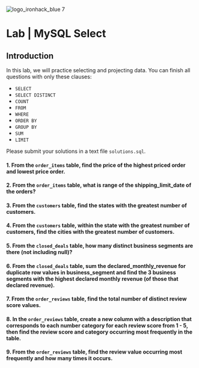 ![logo_ironhack_blue 7](https://user-images.githubusercontent.com/23629340/40541063-a07a0a8a-601a-11e8-91b5-2f13e4e6b441.png)
# Lab | MySQL Select

## Introduction

 In this lab, we will practice selecting and projecting data. You can finish all questions with only these clauses:
- `SELECT`
- `SELECT DISTINCT`
- `COUNT`
- `FROM`
- `WHERE`
- `ORDER BY`
- `GROUP BY`
- `SUM`
- `LIMIT`

Please submit your solutions in a text file `solutions.sql`.

#### 1. From the `order_items` table, find the price of the highest priced order and lowest price order.



#### 2. From the `order_items` table, what is range of the shipping_limit_date of the orders?



#### 3. From the `customers` table, find the states with the greatest number of customers.



#### 4. From the `customers` table, within the state with the greatest number of customers, find the cities with the greatest number of customers.



#### 5. From the `closed_deals` table, how many distinct business segments are there (not including null)?



#### 6. From the `closed_deals` table, sum the declared_monthly_revenue for duplicate row values in business_segment and find the 3 business segments with the highest declared monthly revenue (of those that declared revenue).


#### 7. From the `order_reviews` table, find the total number of distinct review score values.



#### 8. In the `order_reviews` table, create a new column with a description that corresponds to each number category for each review score from 1 - 5, then find the review score and category occurring most frequently in the table.


#### 9. From the `order_reviews` table, find the review value occurring most frequently and how many times it occurs.

